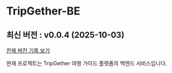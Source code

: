 # TripGether-BE

<!-- 수정하지마세요 자동으로 동기화 됩니다 -->
## 최신 버전 : v0.0.4 (2025-10-03)
[전체 버전 기록 보기](CHANGELOG.md)
</br>

<!-- 템플릿 초기화 완료: 2025-10-03 19:35:56 KST -->


현재 프로젝트는 TripGether 여행 가이드 플랫폼의 백엔드 서비스입니다.